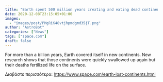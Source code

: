 ```yaml
---
title: "Earth spent 500 million years creating and eating dead continents"
date: 2020-12-08T23:15:05+01:00
images:
  - "images/post/PMgRiK48vtjhpmdgmd35jT.png"
author: "AstroBot"
categories: ["News"]
tags: ["space.com"]
draft: false
---
```


For more than a billion years, Earth covered itself in new continents. New research shows that those continents were quickly swallowed up again but their deaths fertilized life on the surface. 

Διαβάστε περισσότερα: https://www.space.com/earth-lost-continents.html
